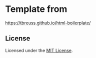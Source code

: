 # Template from 
<https://tbreuss.github.io/html-boilerplate/>


## License

Licensed under the [MIT License](https://github.com/tbreuss/html-boilerplate/blob/master/LICENSE).
